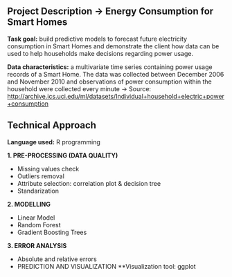 ## Project Description -> Energy Consumption for Smart Homes

**Task goal:** build predictive models to forecast future electricity consumption in Smart Homes and demonstrate the client how data can be used to help households make decisions regarding power usage. 

**Data characteristics:** a multivariate time series containing power usage records of a Smart Home. The data was collected between December 2006 and November 2010 and observations of power consumption within the household were collected every minute
-> Source: http://archive.ics.uci.edu/ml/datasets/Individual+household+electric+power+consumption


## Technical Approach
**Language used:** R programming

**1. PRE-PROCESSING (DATA QUALITY)**
- Missing values check
- Outliers removal
- Attribute selection: correlation plot & decision tree
- Standarization


**2. MODELLING**
- Linear Model
- Random Forest
- Gradient Boosting Trees

**3. ERROR ANALYSIS**
- Absolute and relative errors
- PREDICTION AND VISUALIZATION
**Visualization tool: ggplot
